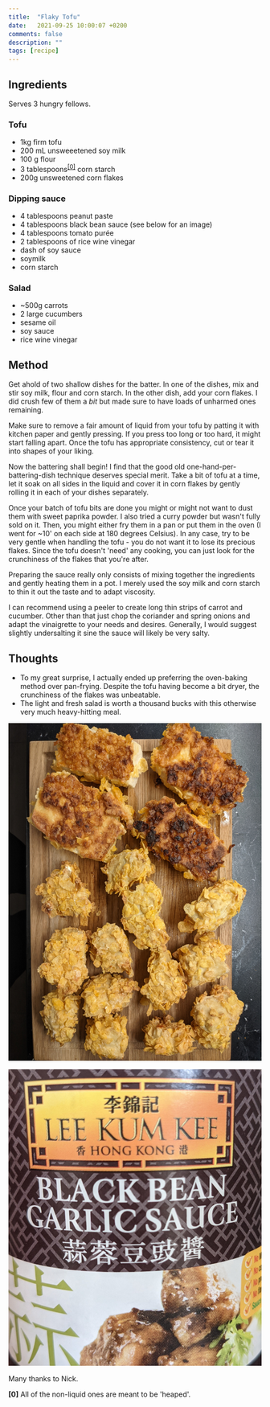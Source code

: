 ```yaml
---
title:  "Flaky Tofu"
date:   2021-09-25 10:00:07 +0200
comments: false
description: ""
tags: [recipe]
---
```


## Ingredients

Serves 3 hungry fellows.

### Tofu
- 1kg firm tofu
- 200 mL unsweeetened soy milk
- 100 g flour
- 3 tablespoons<sup id="a0">[[0]](#f0)</sup> corn starch
- 200g unsweetened corn flakes

### Dipping sauce
- 4 tablespoons peanut paste
- 4 tablespoons black bean sauce (see below for an image)
- 4 tablespoons tomato purée
- 2 tablespoons of rice wine vinegar
- dash of soy sauce
- soymilk
- corn starch

### Salad
- ~500g carrots
- 2 large cucumbers
- sesame oil
- soy sauce
- rice wine vinegar

## Method

Get ahold of two shallow dishes for the batter. In one of the dishes, mix and stir soy milk, flour and corn starch. In the other dish, add your corn flakes. I did crush few of them a _bit_ but made sure to have loads of unharmed ones remaining.

Make sure to remove a fair amount of liquid from your tofu by patting it with kitchen paper and gently pressing. If you press too long or too hard, it might start falling apart. Once the tofu has appropriate consistency, cut or tear it into shapes of your liking.

Now the battering shall begin! I find that the good old one-hand-per-battering-dish technique deserves special merit. Take a bit of tofu at a time, let it soak on all sides in the liquid and cover it in corn flakes by gently rolling it in each of your dishes separately. 

Once your batch of tofu bits are done you might or might not want to dust them with sweet paprika powder. I also tried a curry powder but wasn't fully sold on it. Then, you might either fry them in a pan or put them in the oven (I went for ~10' on each side at 180 degrees Celsius). In any case, try to be very gentle when handling the tofu - you do not want it to lose its precious flakes. Since the tofu doesn't 'need' any cooking, you can just look for the crunchiness of the flakes that you're after.

Preparing the sauce really only consists of mixing together the ingredients and gently heating them in a pot. I merely used the soy milk and corn starch to thin it out the taste and to adapt viscosity.

I can recommend using a peeler to create long thin strips of carrot and cucumber. Other than that just chop the coriander and spring onions and adapt the vinaigrette to your needs and desires. Generally, I would suggest slightly undersalting it sine the sauce will likely be very salty.

## Thoughts
* To my great surprise, I actually ended up preferring the oven-baking method over pan-frying. Despite the tofu having become a bit dryer, the crunchiness of the flakes was unbeatable.
* The light and fresh salad is worth a thousand bucks with this otherwise very much heavy-hitting meal.

![tofu](/imgs/flaky-tofu/tofu.jpg)

![black bean sauce](/imgs/flaky-tofu/sauce.jpg)


Many thanks to Nick.

<b id="f0">[0]</b> All of the non-liquid ones are meant to be 'heaped'.
